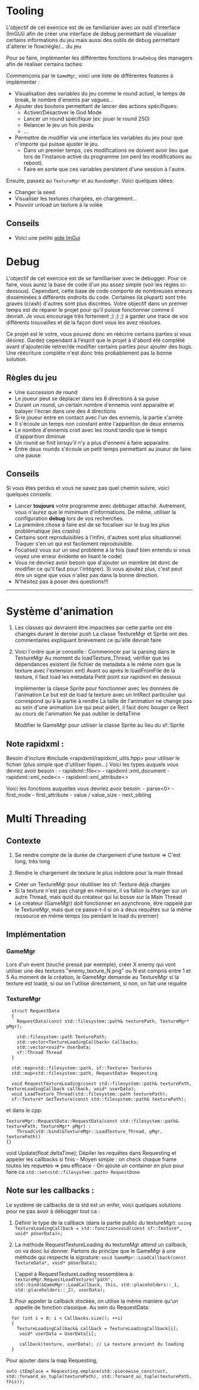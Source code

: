 # Tooling

L'objectif de cet exercice est de se familiariser avec un outil d'interface (ImGUi) afin de créer une interface de debug permettant de visualiser certains informations du jeu mais aussi des outils de debug permettant d'alterer le flow/règle/... du jeu

Pour se faire, implémenter les différentes fonctions `DrawDebug` des managers afin de réaliser certains taches:

Commençons par le `GameMgr`, voici une liste de différentes features à implémenter :
- Visualisation des variables du jeu comme le round actuel, le temps de break, le nombre d'enemis par vagues...
- Ajouter des boutons permettant de lancer des actions spécifiques:
  * Activer/Désactiver le God Mode
  * Lancer un round spécifique (ex: jouer le round 250)
  * Relancer le jeu un fois perdu
  * ...
- Permettre de modifier via une interface les variables du jeu pour que n'importe qui puisse ajuster le jeu.
  * Dans un premier temps, ces modifications ne doivent avoir lieu que lors de l'instance active du programme (on perd les modifications au reboot).
  * Faire en sorte que ces variables persistent d'une session à l'autre.

Ensuite, passez au `TextureMgr` et au `RandomMgr`. Voici quelques idées:
- Changer la seed
- Visualiser les textures chargées, en chargement...
- Pouvoir unload un texture à la volée

## Conseils

- Voici une petite [aide ImGui](https://pthom.github.io/imgui_manual_online/)

# Debug

L'objectif de cet exercice est de se familliariser avec le debugger. Pour ce faire, vous aurez la base de code d'un jeu assez simple (voir les règles ci-dessous).
Cependant, cette base de code comporte de nombreuses erreurs disséminées à différents endroits du code. Certaines (la plupart) sont très graves (crash) d'autres sont plus discrètes.
Votre objectif dans un premier temps est de réparer le projet pour qu'il puisse fonctionner comme il devrait. Je vous encourage très fortement ;) ;) ;) à garder une trace de vos différents trouvailles et de la façon dont vous les avez résolues.

Ce projet est le votre, vous pouvez donc en réécrire certains parties si vous désirez. Gardez cependant à l'esprit que le projet à d'abord été complété avant d'ajouter/de retirer/de modifier certains parties pour ajouter des bugs. Une réécriture complète n'est donc très probablement pas la bonne solution.

## Règles du jeu
- Une succession de round
- Le joueur peut se déplacer dans les 8 directions à sa guise
- Durant un round, un certain nombre d'ennemis vont apparaitre et balayer l'écran dans une des 4 directions
- Si le joueur entre en contact avec l'un des ennemis, la partie s'arrète
- Il s'écoule un temps non constant entre l'apparition de deux ennemis
- Le nombre d'ennemis croit avec les round tandis que le temps d'apparition diminue
- Un round se finit lorsqu'il n'y a plus d'ennemi à faire apparaitre.
- Entre deux rounds s'écoule un petit temps permettant au joueur de faire une pause

## Conseils

Si vous êtes perdus et vous ne savez pas quel chemin suivre, voici quelques conseils:
- Lancer **toujours** votre programme avec debbuger attaché. Autrement, vous n'aurez que le mimimum d'informations. De même, utiliser la configuration **debug** lors de vos recherches.
- La première chose à faire est de se focaliser sur le bug les plus problématique (les crashs)
- Certains sont reproduisibles à l'infini, d'autres sont plus situationnel. Traquer s'en un qui est facilement reproduisible.
- Focalisez vous sur un seul problème à la fois (sauf bien entendu si vous voyez une erreur évidente en lisant le code)
- Vous ne devriez avoir besoin que d'ajouter un membre (et donc de modifier ce qu'il faut pour l'intégrer). Si vous ajoutez plus, c'est peut être un signe que vous n'allez pas dans la bonne direction.
- N'hésitez pas à poser des questions!!!

------------------------------------------------------------------------------

# Système d'animation

1. Les classes qui devraient être impactées par cette partie ont été changés durant le dernier push
   La classe TextureMgr et Sprite ont des commentaires expliquant brievement ce qu'elle devrait faire

2. Voici l'ordre que je conseille :
   Commenncer par la parsing dans le TextureMgr
   	Au moment du loadTexture_Thread, vérifier que les dépendances existent (le fichier de metadata a le même nom que la texture avec l'extension xml)
   	Avant ou après le loadFromFile de la texture, il faut load les metadata
   	Petit point sur rapidxml en dessous

   Implémenter la classe Sprite pour fonctionner avec les données de l'animation
   	Le but est de load la texture avec un IntRect particulier qui correspond qu'à la partie à rendre
   	La taille de l'animation ne change pas au sein d'une animation (ce qui peut aider), il faut donc bouger ce Rect au cours de l'animation
   	Ne pas oublier le deltaTime

   Modifier le GameMgr pour utiliser la classe Sprite au lieu du sf::Sprite


## Note rapidxml : 

Besoin d'inclure #include <rapidxml/rapidxml_utils.hpp> pour utiliser le fichier (plus simple que d'utiliser fopen...)
Voici les types auquels vous devrez avoir besoin :
	- rapidxml::file<>
 	- rapidxml::xml_document
  	- rapidxml::xml_node<>
  	- rapidxml::xml_attribute<>

Voici les fonctions auquelles vous devriez avoir besoin:
	- parse<0>
 	- first_node
 	- first_attribute
  	- value / value_size
   	- next_sibling
   
# Multi Threading

## Contexte
1. Se rendre compte de la durée de chargement d'une texture
  => C'est long, très long

2. Rendre le chargement de texture le plus indolore pour la main thread
  - Créer un TextureMgr pour réutiliser les sf::Texture déjà chargés
  - Si la texture n'est pas chargé en mémoire, il va falloir la charger sur un autre Thread, mais quid du créateur qui lui bosse sur la Main Thread
  - Le créateur (GameMgr) doit fonctionner en asynchrone, être rappelé par le TextureMgr, mais que ce passe-t-il si on a deux requêtes sur la même ressource en même temps (ou pendant le load du premier)

## Implémentation

### GameMgr
Lors d'un event (touché pressé par exemple), créer X enemy qui vont utiliser une des textures "enemy_texture_N.png" ou N est compris entre 1 et 5
Au moment de la création, le GameMgr demande au TextureMgr si la texture est loadé, si oui on l'utilise directement, si non, on fait une requête

### TextureMgr
```
  struct RequestData
  {
    RequestData(const std::filesystem::path& texturePath, TextureMgr* pMgr);
  
    std::filesystem::path TexturePath;
    std::vector<TextureLoadingCallback> Callbacks;
    std::vector<void*> UserData;
    sf::Thread Thread
  }

  std::map<std::filesystem::path, sf::Texture> Textures
  std::map<std::filesystem::path, RequestData> Requesting

  void RequestTextureLoading(const std::filesystem::path& texturePath, TextureLoadingCallback callback, void* userData);
  void LoadTexture_Thread(std::filesystem::path texturePath);
  sf::Texture* GetTexture(const std::filesystem::path& texturePath);
```

et dans le cpp:

```
TextureMgr::RequestData::RequestData(const std::filesystem::path& texturePath, TextureMgr* pMgr) :
	Thread(std::bind(&TextureMgr::LoadTexture_Thread, pMgr, texturePath))
{}
```

void Update(float deltaTime);
Dépiler les requêtes dans Requesting et appeler les callbacks si finis
      - Moyen simple : on check chaque frame toutes les requetes => peu efficace
      - On ajoute un container en plus pour faire ca
        `std::set<std::filesystem::path> RequestDone`


## Note sur les callbacks :
Le système de callbacks de la std est un enfer, voici quelques solutions pour ne pas avoir à débugger tout ca :
1. Définir le type de la callback (dans la partie public du textureMgr):
  	`using TextureLoadingCallback = std::function<void(const sf::Texture*, void* pUserData)>;`

2. La méthode  RequestTextureLoading du textureMgr attend un callback, on va donc lui donner.
Partons du principe que le GameMgr à une méthode qui respecte la signature:
       `void GameMgr::LoadCallback(const TextureData*, void* pUserData);`

   L'appel à RequestTextureLoading ressemblera à:
     `textureMgr.RequestLoadTexture("path", std::bind(&GameMgr::LoadCallback, this, std::placeholders::_1, std::placeholders::_2), userData);`

4. Pour appeler la callback stockée, on utilise la même manière qu'un appelle de fonction classique. Au sein du RequestData:
```
  for (int i = 0; i < Callbacks.size(); ++i)
  {
    TextureLoadingCallback& callback = TextureLoadingCallback[i];
     void* userData = UserData[i];

     callback(texture, userData); // La texture provient du loading
  }
```

Pour ajouter dans la map Requesting,
```
auto itEmplace = Requesting.emplace(std::piecewise_construct, std::forward_as_tuple(texturePath), std::forward_as_tuple(texturePath, this));
```
